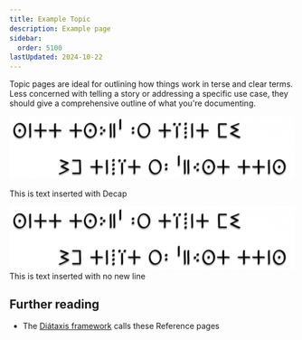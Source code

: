 ```yaml
---
title: Example Topic
description: Example page
sidebar:
  order: 5100
lastUpdated: 2024-10-22
---
```

Topic pages are ideal for outlining how things work in terse and clear terms.
Less concerned with telling a story or addressing a specific use case, they should give a comprehensive outline of what you're documenting.

![This is Alt text](images/akatab-proverb-1chief-shadow-1536x341.png "This is image title")

This is text inserted with Decap

![This is Alt text](images/akatab-proverb-1chief-shadow-1536x341.png "This is image title")
This is text inserted with no new line

## Further reading

* The [Diátaxis framework](https://diataxis.fr/reference/) calls these Reference pages
